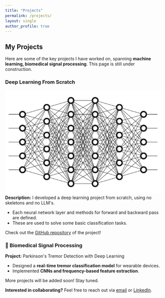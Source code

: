 ```yaml
---
title: "Projects"
permalink: /projects/
layout: single
author_profile: true
---
```


## My Projects

Here are some of the key projects I have worked on, spanning **machine learning, biomedical signal processing**. This page is still under construction.

### Deep Learning From Scratch
![Neural Network](../assets/images/neural_network.jpeg)
**Description:** I developed a deep learning project from scratch, using no skeletons and no LLM's.
- Each neural network layer and methods for forward and backward pass are defined.
- These are used to solve some basic classification tasks.

Check out the [GitHub repository](https://github.com/egeozkoc/DeepLearning) of the project!

### 🔬 Biomedical Signal Processing
**Project:** Parkinson's Tremor Detection with Deep Learning  
- Designed a **real-time tremor classification model** for wearable devices.
- Implemented **CNNs and frequency-based feature extraction**.

More projects will be added soon! Stay tuned.

**Interested in collaborating?** Feel free to reach out via [email](mailto:egeozkoc@gmail.com) or [LinkedIn](https://www.linkedin.com/in/egeozkoc/).